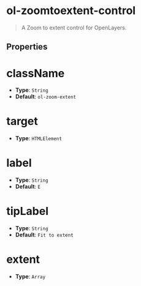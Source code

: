 # ol-zoomtoextent-control

> A Zoom to extent control for OpenLayers.

## Properties

# className

- **Type**: `String`
- **Default**: `ol-zoom-extent`

# target

- **Type**: `HTMLElement`

# label

- **Type**: `String`
- **Default**: `E`

# tipLabel

- **Type**: `String`
- **Default**: `Fit to extent`

# extent

- **Type**: `Array`
